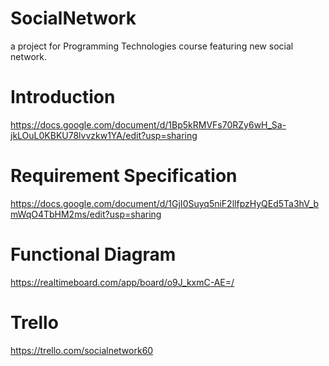 # SocialNetwork
a project for Programming Technologies course featuring new social network.
# Introduction
https://docs.google.com/document/d/1Bp5kRMVFs70RZy6wH_Sa-jkLOuL0KBKU78lvvzkw1YA/edit?usp=sharing
# Requirement Specification
https://docs.google.com/document/d/1GjI0Suyq5niF2llfpzHyQEd5Ta3hV_bmWqO4TbHM2ms/edit?usp=sharing
# Functional Diagram 
https://realtimeboard.com/app/board/o9J_kxmC-AE=/
# Trello 
https://trello.com/socialnetwork60
